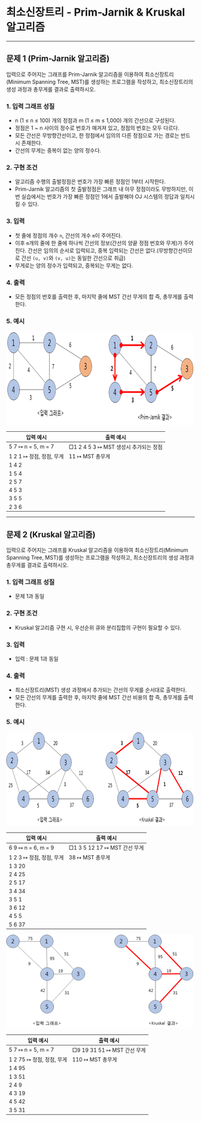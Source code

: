 <h1><strong >최소신장트리 - Prim-Jarnik & Kruskal 알고리즘 </strong></h1>

<hr>

## 문제 1 (Prim-Jarnik 알고리즘)
입력으로 주어지는 그래프를 Prim-Jarnik 알고리즘을 이용하여 최소신장트리(Minimum Spanning Tree, MST)를 생성하는 프로그램을 작성하고, 최소신장트리의 생성 과정과 총무게를 결과로 출력하시오. 

### 1. 입력 그래프 성질
- n (1 ≤ n ≤ 100) 개의 정점과 m (1 ≤ m ≤ 1,000) 개의 간선으로 구성된다.
- 정점은 1 ~ n 사이의 정수로 번호가 매겨져 있고, 정점의 번호는 모두 다르다.
- 모든 간선은 무방향간선이고, 한 정점에서 임의의 다른 정점으로 가는 경로는 반드시 존재한다.
- 간선의 무게는 중복이 없는 양의 정수다.

### 2. 구현 조건
- 알고리즘 수행의 출발정점은 번호가 가장 빠른 정점인 1부터 시작한다.
- Prim-Jarnik 알고리즘의 첫 출발정점은 그래프 내 아무 정점이라도 무방하지만, 이번 실습에서는 번호가 가장 빠른 정점인 1에서 출발해야 OJ 시스템의 정답과 일치시킬 수 있다.

### 3. 입력
- 첫 줄에 정점의 개수 `n`, 간선의 개수 `m`이 주어진다.
- 이후 `m`개의 줄에 한 줄에 하나씩 간선의 정보(간선의 양끝 정점 번호와 무게)가 주어진다. 간선은 임의의 순서로 입력되고, 중복 입력되는 간선은 없다.(무방향간선이므로 간선 `(u, v)`와 `(v, u)`는 동일한 간선으로 취급)
- 무게로는 양의 정수가 입력되고, 중복되는 무게는 없다.

### 4. 출력
- 모든 정점의 번호를 출력한 후, 마지막 줄에 MST 간선 무게의 합 즉, 총무게를 출력한다.

### 5. 예시

<img src="../Reference_img/13-1.bmp" width='500' height='250'>

|입력 예시| 출력 예시|
|---|---|
|5 7 ↦ n = 5, m = 7 |□1 2 4 5 3 ↦ MST 생성시 추가되는 정점 |
|1 2 1 ↦ 정점, 정점, 무게 | 11 ↦ MST 총무게|
|1 4 2 | |
|1 5 4 | |
|2 5 7 | |
|4 5 3 | |
|3 5 5 | |
|2 3 6 | |

---

## 문제 2 (Kruskal 알고리즘)
입력으로 주어지는 그래프를 Kruskal 알고리즘을 이용하여 최소신장트리(Minimum Spanning Tree, MST)를 생성하는 프로그램을 작성하고, 최소신장트리의 생성 과정과 총무게를 결과로 출력하시오. 

### 1. 입력 그래프 성질
- 문제 1과 동일

### 2. 구현 조건
- Kruskal 알고리즘 구현 시, 우선순위 큐와 분리집합의 구현이 필요할 수 있다.

### 3. 입력
- 입력 : 문제 1과 동일

### 4. 출력
- 최소신장트리(MST) 생성 과정에서 추가되는 간선의 무게를 순서대로 출력한다.
- 모든 간선의 무게를 출력한 후, 마지막 줄에 MST 간선 비용의 합 즉, 총무게를 출력한다.

### 5. 예시

<img src="../Reference_img/13-2.bmp" width='500' height='250'>

|입력 예시| 출력 예시|
|---|---|
|6 9 ↦ n = 6, m = 9 |□1 3 5 12 17 ↦ MST 간선 무게 |
|1 2 3 ↦ 정점, 정점, 무게 |38 ↦ MST 총무게 |
|1 3 20 | |
|2 4 25 | |
|2 5 17 | |
|3 4 34 | |
|3 5 1 | |
|3 6 12 | |
|4 5 5 | |
|5 6 37 | |

<img src="../Reference_img/13-3.bmp" width='500' height='250'>

|입력 예시| 출력 예시|
|---|---|
|5 7 ↦ n = 5, m = 7 |□9 19 31 51 ↦ MST 간선 무게 |
|1 2 75  ↦ 정점, 정점, 무게 |110 ↦ MST 총무게 |
|1 4 95 | |
|1 3 51 | |
|2 4 9 | |
|4 3 19 | |
|4 5 42 | |
|3 5 31 | |
